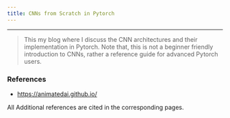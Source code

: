 ```yaml
---
title: CNNs from Scratch in Pytorch
---
```



-------------------

> This my blog where I discuss the CNN architectures and their implementation in Pytorch. Note that, this is not a beginner friendly introduction to CNNs, rather a reference guide for advanced Pytorch users.


### References

- https://animatedai.github.io/

All Additional references are cited in the corresponding pages.

